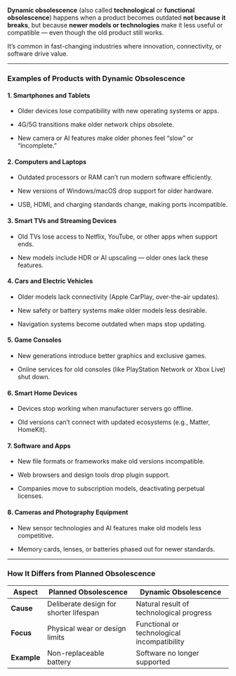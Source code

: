 **Dynamic obsolescence** (also called **technological** or **functional obsolescence**) happens when a product becomes outdated **not because it breaks**, but because **newer models or technologies** make it less useful or compatible — even though the old product still works.

It’s common in fast-changing industries where innovation, connectivity, or software drive value.

---

### **Examples of Products with Dynamic Obsolescence**

#### **1. Smartphones and Tablets**

- Older devices lose compatibility with new operating systems or apps.
    
- 4G/5G transitions make older network chips obsolete.
    
- New camera or AI features make older phones feel “slow” or “incomplete.”
    

#### **2. Computers and Laptops**

- Outdated processors or RAM can’t run modern software efficiently.
    
- New versions of Windows/macOS drop support for older hardware.
    
- USB, HDMI, and charging standards change, making ports incompatible.
    

#### **3. Smart TVs and Streaming Devices**

- Old TVs lose access to Netflix, YouTube, or other apps when support ends.
    
- New models include HDR or AI upscaling — older ones lack these features.
    

#### **4. Cars and Electric Vehicles**

- Older models lack connectivity (Apple CarPlay, over-the-air updates).
    
- New safety or battery systems make older models less desirable.
    
- Navigation systems become outdated when maps stop updating.
    

#### **5. Game Consoles**

- New generations introduce better graphics and exclusive games.
    
- Online services for old consoles (like PlayStation Network or Xbox Live) shut down.
    

#### **6. Smart Home Devices**

- Devices stop working when manufacturer servers go offline.
    
- Old versions can’t connect with updated ecosystems (e.g., Matter, HomeKit).
    

#### **7. Software and Apps**

- New file formats or frameworks make old versions incompatible.
    
- Web browsers and design tools drop plugin support.
    
- Companies move to subscription models, deactivating perpetual licenses.
    

#### **8. Cameras and Photography Equipment**

- New sensor technologies and AI features make old models less competitive.
    
- Memory cards, lenses, or batteries phased out for newer standards.
    

---

### **How It Differs from Planned Obsolescence**

|Aspect|Planned Obsolescence|Dynamic Obsolescence|
|---|---|---|
|**Cause**|Deliberate design for shorter lifespan|Natural result of technological progress|
|**Focus**|Physical wear or design limits|Functional or technological incompatibility|
|**Example**|Non-replaceable battery|Software no longer supported|
